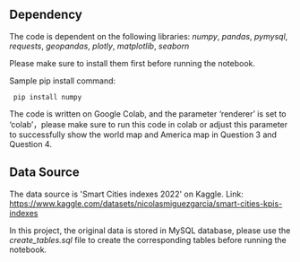 ## Dependency

The code is dependent on the following libraries:
*numpy*, *pandas*, *pymysql*, *requests*, *geopandas*, *plotly*, *matplotlib*, *seaborn*

Please make sure to install them first before running the notebook. 

Sample pip install command:

` pip install numpy`

The code is written on Google Colab, and the parameter ‘renderer’ is set to ‘colab’，please make sure to run this code in colab or adjust this parameter to successfully show the world map and America map in Question 3 and Question 4.

## Data Source
The data source is 'Smart Cities indexes 2022' on Kaggle.
Link: https://www.kaggle.com/datasets/nicolasmiguezgarcia/smart-cities-kpis-indexes

In this project, the original data is stored in MySQL database, please use the *create_tables.sql* file to create the corresponding tables before running the notebook.

